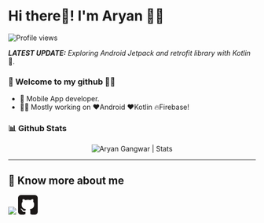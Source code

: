 
# Hi there👋! I'm Aryan 🙋‍♂️

![Profile views](https://gpvc.arturio.dev/aryangangwar)


_**LATEST UPDATE:**_ _Exploring Android Jetpack and retrofit library with Kotlin_ 🥽.

### 🎍 Welcome to my github 👨‍💻

- 📱 Mobile App developer.
- 👨‍💻 Mostly working on ❤Android ❤Kotlin 🔥Firebase!



### 📊 Github Stats
  <p align="center"> <img src="https://github-readme-stats.vercel.app/api?username=aryangangwar&count_private=true&show_icons=true&include_all_commits=true" alt="Aryan Gangwar | Stats" />

---

## 🔗 Know more about me 

<p align="left">

<a href = "https://www.linkedin.com/in/aryan-gangwar-795b711a2/" target="_blank"><img src="https://img.icons8.com/fluent/48/000000/linkedin.png"/></a>
<a href="https://github.com/aryangangwar" target="_blank">
    <img src="https://github.com/edent/SuperTinyIcons/blob/master/images/svg/github.svg" target="_blank" alt="Github" width="40px" ></a>
</p>

